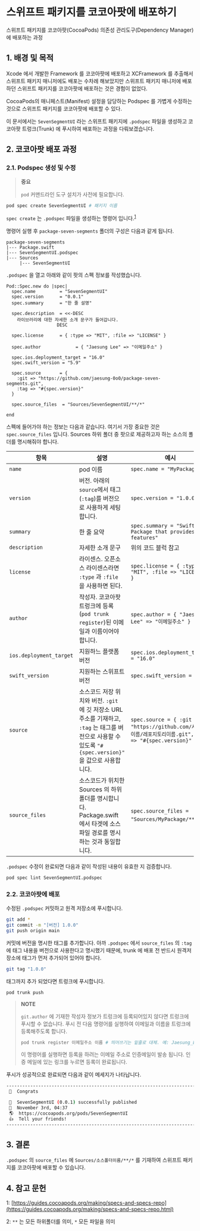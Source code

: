 # 스위프트 패키지를 코코아팟에 배포하기

스위프트 패키지를 코코아팟(CocoaPods) 의존성 관리도구(Dependency Manager) 에 배포하는 과정

## 1. 배경 및 목적

Xcode 에서 개발한 Framework 를 코코아팟에 배포하고 XCFramework 를 추출해서 스위프트 패키지 매니저에도 배포는 수차례 해보았지만
스위프트 패키지 매니저에 배포하던 스위프트 패키지를 코코아팟에 배포하는 것은 경험이 없었다.

CocoaPods의 매니페스트(Manifest) 설정을 담당하는 Podspec 를 가볍게 수정하는 것으로 스위프트 패키지를 코코아팟에 배포할 수 있다.

이 문서에서는 `SevenSegmentUI` 라는 스위프트 패키지에 `.podspec` 파일을 생성하고 코코아팟 트렁크(Trunk) 에 푸시하여 배포하는 과정을 다뤄보겠습니다.

## 2. 코코아팟 배포 과정

### 2.1. Podspec 생성 및 수정

> **중요**
>
> `pod` 커맨드라인 도구 설치가 사전에 필요합니다.

```bash
pod spec create SevenSegmentUI # 패키지 이름
```

`spec create` 는 `.podspec` 파일을 생성하는 명령어 입니다.<sup>[1](#footnote_1)</sup>

명령어 실행 후 `package-seven-segments` 폴더의 구성은 다음과 같게 됩니다.

```
package-seven-segments
|--- Package.swift
|--- SevenSegmentUI.podspec
|--- Sources
     |--- SevenSegmentUI
```

`.podspec` 을 열고 아래와 같이 팟의 스펙 정보를 작성했습니다.

```podspec
Pod::Spec.new do |spec|
  spec.name         = "SevenSegmentUI"
  spec.version      = "0.0.1"
  spec.summary      = "한 줄 설명"

  spec.description  = <<-DESC
    라이브러리에 대한 자세한 소개 문구가 들어갑니다.
                   DESC

  spec.license      = { :type => "MIT", :file => "LICENSE" }

  spec.author             = { "Jaesung Lee" => "이메일주소" }

  spec.ios.deployment_target = "16.0"
  spec.swift_version = "5.9"

  spec.source       = {
    :git => "https://github.com/jaesung-0o0/package-seven-segments.git",
    :tag => "#{spec.version}"
  }

  spec.source_files  = "Sources/SevenSegmentUI/**/*"

end
```
스펙에 들어가야 하는 정보는 다음과 같습니다. 여기서 가장 중요한 것은 `spec.source_files` 입니다. Sources 하위 폴더 중 팟으로 제공하고자 하는 소스의 폴더를 명시해줘야 합니다.

| 항목 | 설명 | 예시 |
| --- | --- | --- |
| `name` | pod 이름 | `spec.name = "MyPackage"` |
| `version` | 버전. 아래의 `source`에서 태그(`:tag`)를 버전으로 사용하게 세팅합니다. | `spec.version = "1.0.0"` |
| `summary` | 한 줄 요약 | `spec.summary = "Swift Package that provides OOO features"` |
| `description` | 자세한 소개 문구 | 위의 코드 블럭 참고 |
| `license` | 라이센스. 오픈소스 라이센스라면 `:type` 과 `:file` 을 사용하면 된다. | `spec.license = { :type => "MIT", :file => "LICENSE" }` |
| `author` | 작성자. 코코아팟 트렁크에 등록(`pod trunk register`)된 이메일과 이름이어야 합니다. | `spec.author = { "Jaesung Lee" => "이메일주소" }` |
| `ios.deployment_target` | 지원하느 플랫폼 버전 | `spec.ios.deployment_target = "16.0"` |
| `swift_version` | 지원하는 스위프트 버전 | `spec.swift_version = "5.9"` |
| `source` | 소스코드 저장 위치와 버전. `:git` 에 깃 저장소 URL 주소를 기재하고, `:tag` 는 태그를 버전으로 사용할 수 있도록 `"#{spec.version}"` 을 값으로 사용합니다. | `spec.source = { :git => "https://github.com/사용자이름/레포지토리이름.git", :tag => "#{spec.version}"` |
| `source_files` | 소스코드가 위치한 Sources 의 하위폴더를 명시합니다. Package.swift 에서 타겟에 소스파일 경로를 명시하는 것과 동일합니다. | `spec.source_files = "Sources/MyPackage/**/*"`<sup>[2](#footnote_2)</sup> |

`.podspec` 수정이 완료되면 다음과 같이 작성된 내용이 유효한 지 검증합니다.

```bash
pod spec lint SevenSegmentUI.podspec
```

### 2.2. 코코아팟에 배포

수정된 `.podspec` 커밋하고 원격 저장소에 푸시합니다. 

```bash
git add *
git commit -m "[버전] 1.0.0"
git push origin main
```

커밋에 버전을 명시한 태그를 추가합니다. 아까 `.podspec` 에서 `source_files` 의 `:tag` 에 태그 내용을 버전으로 사용한다고 명시했기 때문에, trunk 에 배포 전 반드시 원격저장소에 태그가 먼저 추가되어 있어야 합니다.

```bash
git tag "1.0.0"
```

태그까지 추가 되었다면 트렁크에 푸시합니다.

```bash
pod trunk push
```

> **NOTE**
>
> `git.author` 에 기재한 작성자 정보가 트렁크에 등록되어있지 않다면 트렁크에 푸시할 수 없습니다. 푸시 전 다음 명령어를 실행하여 이메일과 이름을 트렁크에 등록해주도록 합니다.
>
> ```bash
> pod trunk register 이메일주소 이름 # 띄어쓰기는 밑줄로 대체. 예: Jaesung_Lee
> ```
>
> 이 명령어를 실행하면 등록을 하려는 이메일 주소로 인증메일이 발송 됩니다. 인증 메일에 있는 링크를 누르면 등록이 완료됩니다.

푸시가 성공적으로 완료되면 다음과 같이 메세지가 나타납니다.

```bash
--------------------------------------------------------------------------------
 🎉  Congrats

 🚀  SevenSegmentUI (0.0.1) successfully published
 📅  November 3rd, 04:37
 🌎  https://cocoapods.org/pods/SevenSegmentUI
 👍  Tell your friends!
--------------------------------------------------------------------------------
```

## 3. 결론

`.podspec` 의 `source_files` 에 `Sources/소스폴더이름/**/*` 를 기재하여 스위프트 패키지를 코코아팟에 배포할 수 있습니다.


## 4. 참고 문헌

<a name="footnote_1">1</a>: [https://guides.cocoapods.org/making/specs-and-specs-repo](https://guides.cocoapods.org/making/specs-and-specs-repo.html)

<a name="footnote_2">2</a>: `**` 는 모든 하위폴더를 의미, `*` 모든 파일을 의미
